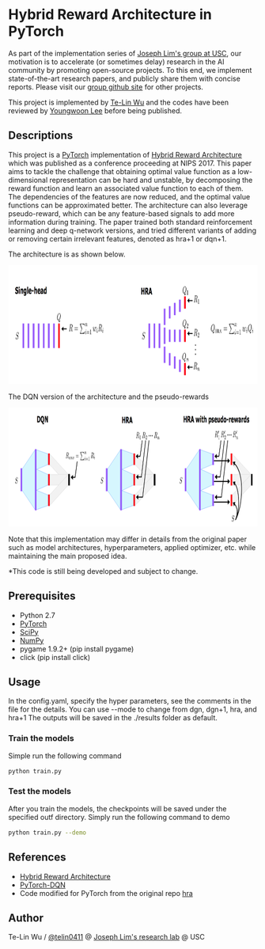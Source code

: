 # Hybrid Reward Architecture in PyTorch

As part of the implementation series of [Joseph Lim's group at USC](http://csail.mit.edu/~lim), our motivation is to accelerate (or sometimes delay) research in the AI community by promoting open-source projects. To this end, we implement state-of-the-art research papers, and publicly share them with concise reports. Please visit our [group github site](https://github.com/gitlimlab) for other projects.

This project is implemented by [Te-Lin Wu](https://github.com/telin0411) and the codes have been reviewed by [Youngwoon Lee](https://github.com/youngwoon) before being published.

## Descriptions
This project is a [PyTorch](http://pytorch.org) implementation of [Hybrid Reward Architecture](https://arxiv.org/abs/1706.04208) which was published as a conference proceeding at NIPS 2017. This paper aims to tackle the challenge that obtaining optimal value function as a low-dimensional representation can be hard and unstable, by decomposing the reward function and learn an associated value function to each of them. The dependencies of the features are now reduced, and the optimal value functions can be approximated better. The architecture can also leverage pseudo-reward, which can be any feature-based signals to add more information during training. The paper trained both standard reinforcement learning and deep q-network versions, and tried different variants of adding or removing certain irrelevant features, denoted as hra+1 or dqn+1.

The architecture is as shown below.
<p align="center">
    <img src="figs/hra_archi1.png" height="240" width="720">
</p>

The DQN version of the architecture and the pseudo-rewards
<p align="center">
    <img src="figs/hra_archi2.png" height="240" width="720">
</p>


Note that this implementation may differ in details from the original paper such as model architectures, hyperparameters, applied optimizer, etc. while maintaining the main proposed idea.


\*This code is still being developed and subject to change.

## Prerequisites

- Python 2.7
- [PyTorch](http://pytorch.org)
- [SciPy](http://www.scipy.org/install.html)
- [NumPy](http://www.numpy.org/)
- pygame 1.9.2+ (pip install pygame)
- click (pip install click)

## Usage
In the config.yaml, specify the hyper parameters, see the comments in the file for the details.
You can use --mode to change from dgn, dgn+1, hra, and hra+1
The outputs will be saved in the ./results folder as default.

### Train the models
Simple run the following command
```bash
python train.py
```

### Test the models
After you train the models, the checkpoints will be saved under the specified outf directory.
Simply run the following command to demo
```bash
python train.py --demo
```

## References
- [Hybrid Reward Architecture](https://arxiv.org/abs/1706.04208)
- [PyTorch-DQN](https://github.com/transedward/pytorch-dqn)
- Code modified for PyTorch from the original repo [hra](https://github.com/Maluuba/hra)

## Author

Te-Lin Wu / [@telin0411](https://github.com/telin0411) @ [Joseph Lim's research lab](https://github.com/gitlimlab) @ USC
